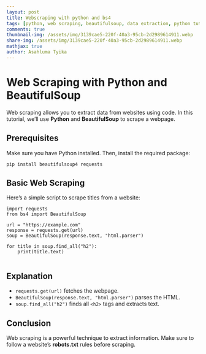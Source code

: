 ```yaml
---
layout: post
title: Webscraping with python and bs4
tags: [python, web scraping, beautifulsoup, data extraction, python tutorial, web automation, scraping, programming, coding, requests, beginner friendly, how-to, guide]
comments: true
thumbnail-img: /assets/img/3139cae5-220f-40a3-95cb-2d2989614911.webp
share-img: /assets/img/3139cae5-220f-40a3-95cb-2d2989614911.webp
mathjax: true
author: Asahluma Tyika
---
```

# Web Scraping with Python and BeautifulSoup

Web scraping allows you to extract data from websites using code. In this tutorial, we’ll use **Python** and **BeautifulSoup** to scrape a webpage.

## Prerequisites

Make sure you have Python installed. Then, install the required package:

```
pip install beautifulsoup4 requests
```

## Basic Web Scraping

Here’s a simple script to scrape titles from a website:

```
import requests
from bs4 import BeautifulSoup

url = "https://example.com"
response = requests.get(url)
soup = BeautifulSoup(response.text, "html.parser")

for title in soup.find_all("h2"):
    print(title.text)
    
```

## Explanation

*   `requests.get(url)` fetches the webpage.
*   `BeautifulSoup(response.text, "html.parser")` parses the HTML.
*   `soup.find_all("h2")` finds all `<h2>` tags and extracts text.

## Conclusion

Web scraping is a powerful technique to extract information. Make sure to follow a website’s **robots.txt** rules before scraping.
